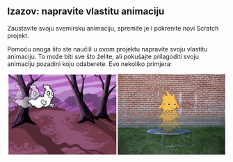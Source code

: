 ## Izazov: napravite vlastitu animaciju

Zaustavite svoju svemirsku animaciju, spremite je i pokrenite novi Scratch projekt.

Pomoću onoga što ste naučili u ovom projektu napravite svoju vlastitu animaciju. To može biti sve što želite, ali pokušajte prilagoditi svoju animaciju pozadini koju odaberete. Evo nekoliko primjera:

![screenshot](images/space-egs.png)